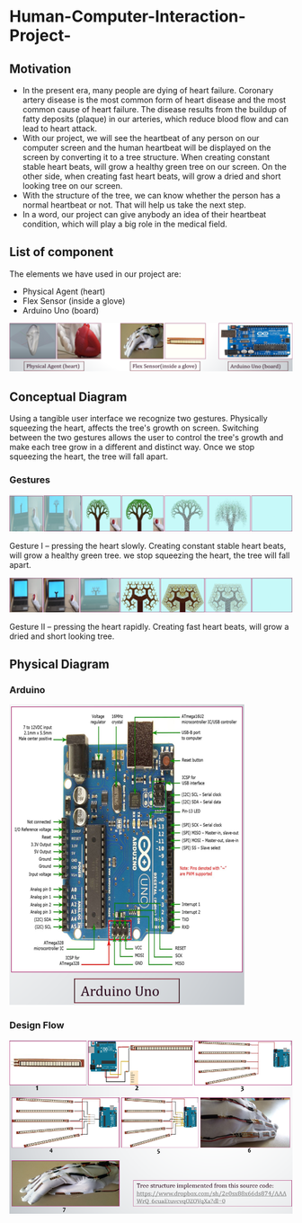 # Human-Computer-Interaction-Project-

## Motivation
<ul>
  <li>In the present era, many people are dying of heart failure. Coronary artery disease is the most common form of heart disease and the most common cause of heart failure.
  The disease results from the buildup of fatty deposits (plaque) in our arteries, which reduce blood flow and can lead to heart attack. 
  </li>
  <li>With our project, we will see the heartbeat of any person on our computer screen and the human heartbeat will be displayed on the screen by converting it to a tree 
  structure. When creating constant stable heart beats, will grow a healthy green tree on our screen. On the other side, when creating fast heart beats, will grow a dried and 
  short looking tree on our screen.
  </li>
  <li>With the structure of the tree, we can know whether the person has a normal heartbeat or not. That will help us take the next step.</li>
  <li>In a word, our project can give anybody an idea of their heartbeat condition, which will play a big role in the medical field.</li>
</ul>

## List of component
<p>The elements we have used in our project are:</p>
<ul>
  <li>Physical Agent (heart)</li>
  <li>Flex Sensor (inside a glove)</li>
  <li>Arduino Uno (board)</li>
</ul>
<img src="images/listofcom.PNG">

## Conceptual Diagram
<p>Using a tangible user interface we recognize two gestures.  Physically squeezing the heart, affects the tree's growth on screen.  Switching between the two gestures allows 
the user to control the tree's growth and make each tree grow in a different and distinct way.  Once we stop squeezing the heart, the tree will fall apart.</p>

### Gestures
<img src="images/gesture1.PNG">
<p>Gesture I – pressing the heart slowly. Creating constant stable heart beats, will grow a healthy green tree. we stop squeezing the heart, the tree  will fall apart.</p>
<img src="images/gesture2.PNG">
<p>Gesture II – pressing the heart rapidly. Creating fast heart beats, will grow a dried and short looking tree.</p>

## Physical Diagram
### Arduino
<img src="images/arduino.PNG">

### Design Flow
<img src="images/phy1.PNG">

